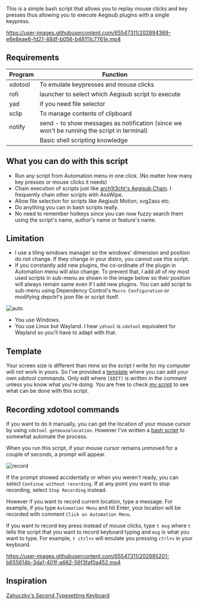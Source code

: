 This is a simple bash script that allows you to replay mouse clicks and key presses thus allowing you to execute Aegisub plugins with a single keypress.

https://user-images.githubusercontent.com/65547311/202894369-e6e8eae6-fd21-48df-b056-b48111c7761e.mp4

## Requirements

| Program | Function                                                                                   |
| ------- | ------------------------------------------------------------------------------------------ |
| xdotool | To emulate keypresses and mouse clicks                                                     |
| rofi    | launcher to select which Aegisub script to execute                                         |
| yad     | if you need file selector                                                                  |
| xclip   | To manage contents of clipboard                                                            |
| notify  | send - to show messages as notification (since we won't be running the script in terminal) |
|         | Basic shell scripting knowledge                                                            |

## What you can do with this script

- Run any script from Automation menu in one click. (No matter how many key presses or mouse clicks it needs)
- Chain execution of scripts just like [arch1t3cht's Aegisub Chain](https://github.com/arch1t3cht/Aegisub-Scripts#aegisubchain). I frequently chain other scripts with AssWipe.
- Allow file selection for scripts like Aegisub Motion, svg2ass etc.
- Do anything you can in bash scripts really.
- No need to remember hotkeys since you can now fuzzy search them using the script's name, author's name or feature's name.

## Limitation

- I use a tiling windows manager so the windows' dimension and position do not change. If they change in your distro, you cannot use this script.
- If you constantly add new plugins, the co-ordinate of the plugin in Automation menu will also change. To prevent that, I add all of my most used scripts in sub-menu as shown in the image below so their position will always remain same even if I add new plugins. You can add script to sub-menu using Dependency Control's `Macro Configuration` or modifying depctrl's json file or script itself.

![auto](https://user-images.githubusercontent.com/65547311/202894970-6b73e70f-ce79-4ee6-8e84-aaf42faa177f.png)

- You use Windows.
- You use Linux but Wayland. I hear `ydtool` is `xdotool` equivalent for Wayland so you'll have to adapt with that.

## Template

Your screen size is different than mine so the script I write for my computer will not work in yours. So I've provided a [template](https://github.com/PhosCity/Aegisub-xdotool/blob/main/template) where you can add your own xdotool commands. Only edit where `[EDIT]` is written in the comment unless you know what you're doing. You are free to check [my script](https://github.com/PhosCity/Aegisub-xdotool/blob/main/aegisub) to see what can be done with this script.

## Recording xdotool commands

If you want to do it manually, you can get the location of your mouse cursor by using `xdotool getmouselocation`. However I've written a [bash script](https://github.com/PhosCity/Aegisub-xdotool/blob/main/record-coordinate) to somewhat automate the process.

When you run this script, if your mouse cursor remains unmoved for a couple of seconds, a prompt will appear.

![record](https://user-images.githubusercontent.com/65547311/202895143-a7d09920-3ada-4544-8938-b679e22553b7.png)

If the prompt showed accidentally or when you weren't ready, you can select `Continue without recording`. If at any point you want to stop recording, select `Stop Recording` instead.

However if you want to record current location, type a message. For example, if you type `Automation Menu` and hit Enter, your location will be recorded with comment `Click on Automation Menu`.

If you want to record key press instead of mouse clicks, type `t msg` where `t` tells the script that you want to record keyboard typing and `msg` is what you want to type. For example, `t ctrl+v` will emulate you pressing `ctrl+v` in your keyboard.

https://user-images.githubusercontent.com/65547311/202895201-b655614b-3da1-401f-a662-56f3faf0a452.mp4

## Inspiration

[Zahuczky's Second Typesetting Keyboard](https://github.com/Zahuczky/2nd-typesetting-keyboard)
